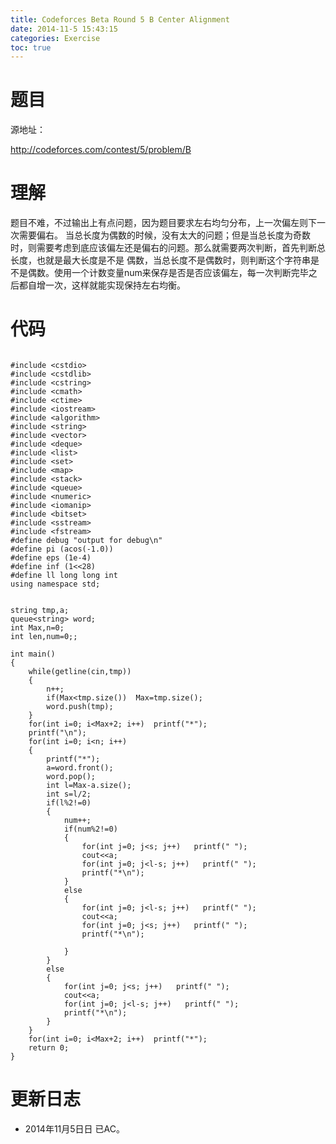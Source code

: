 ```yaml
---
title: Codeforces Beta Round 5 B Center Alignment
date: 2014-11-5 15:43:15
categories: Exercise
toc: true
---
```

# 题目
源地址：

http://codeforces.com/contest/5/problem/B

# 理解
题目不难，不过输出上有点问题，因为题目要求左右均匀分布，上一次偏左则下一次需要偏右。
当总长度为偶数的时候，没有太大的问题；但是当总长度为奇数时，则需要考虑到底应该偏左还是偏右的问题。那么就需要两次判断，首先判断总长度，也就是最大长度是不是
偶数，当总长度不是偶数时，则判断这个字符串是不是偶数。使用一个计数变量num来保存是否是否应该偏左，每一次判断完毕之后都自增一次，这样就能实现保持左右均衡。

<!-- more -->

# 代码

```

#include <cstdio>
#include <cstdlib>
#include <cstring>
#include <cmath>
#include <ctime>
#include <iostream>
#include <algorithm>
#include <string>
#include <vector>
#include <deque>
#include <list>
#include <set>
#include <map>
#include <stack>
#include <queue>
#include <numeric>
#include <iomanip>
#include <bitset>
#include <sstream>
#include <fstream>
#define debug "output for debug\n"
#define pi (acos(-1.0))
#define eps (1e-4)
#define inf (1<<28)
#define ll long long int
using namespace std;


string tmp,a;
queue<string> word;
int Max,n=0;
int len,num=0;;

int main()
{
    while(getline(cin,tmp))
    {
        n++;
        if(Max<tmp.size())  Max=tmp.size();
        word.push(tmp);
    }
    for(int i=0; i<Max+2; i++)  printf("*");
    printf("\n");
    for(int i=0; i<n; i++)
    {
        printf("*");
        a=word.front();
        word.pop();
        int l=Max-a.size();
        int s=l/2;
        if(l%2!=0)
        {
            num++;
            if(num%2!=0)
            {
                for(int j=0; j<s; j++)   printf(" ");
                cout<<a;
                for(int j=0; j<l-s; j++)   printf(" ");
                printf("*\n");
            }
            else
            {
                for(int j=0; j<l-s; j++)   printf(" ");
                cout<<a;
                for(int j=0; j<s; j++)   printf(" ");
                printf("*\n");

            }
        }
        else
        {
            for(int j=0; j<s; j++)   printf(" ");
            cout<<a;
            for(int j=0; j<l-s; j++)   printf(" ");
            printf("*\n");
        }
    }
    for(int i=0; i<Max+2; i++)  printf("*");
    return 0;
}

```

# 更新日志
- 2014年11月5日日 已AC。